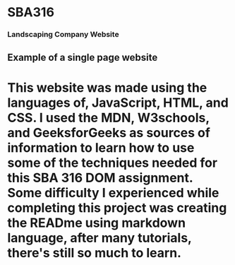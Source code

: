 # SBA316
### Landscaping Company Website
## Example of a single page website
# This website was made using the languages of, JavaScript, HTML, and CSS. I used the MDN, W3schools, and GeeksforGeeks as sources of information to learn how to use some of the techniques needed for this SBA 316 DOM assignment. Some difficulty I experienced while completing this project was creating the READme using markdown language, after many tutorials, there's still so much to learn.   
